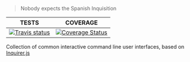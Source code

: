 > Nobody expects the Spanish Inquisition

TESTS                                     | COVERAGE
------------------------------------------|------------------------------------------------
[![Travis status][travis image]][Travis]  | [![Coverage Status][coverage image]][Coveralls]


Collection of common interactive command line user interfaces, based on [Inquirer.js]



[Inquirer.js]: https://github.com/SBoudrias/Inquirer.js
[Travis]: https://travis-ci.org/magmax/python-inquirer
[travis image]:https://travis-ci.org/magmax/python-inquirer.svg
[Coveralls]: https://coveralls.io/r/magmax/python-inquirer
[coverage image]: https://coveralls.io/repos/magmax/python-inquirer/badge.png
